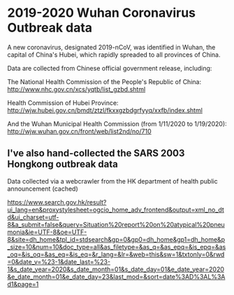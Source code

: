 # 2019-2020 Wuhan Coronavirus Outbreak data

A new coronavirus, designated 2019-nCoV, was identified in Wuhan, the capital of China's Hubei, which rapidly spreaded to all provinces of China.  

Data are collected from Chinese official government release, including: 

The National Health Commission of the People's Republic of China: http://www.nhc.gov.cn/xcs/yqtb/list_gzbd.shtml

Health Commission of Hubei Province: http://wjw.hubei.gov.cn/bmdt/ztzl/fkxxgzbdgrfyyq/xxfb/index.shtml

And the Wuhan Municipal Health Commission (from 1/11/2020 to 1/19/2020): http://wjw.wuhan.gov.cn/front/web/list2nd/no/710

## I've also hand-collected the SARS 2003 Hongkong outbreak data 

Data collected via a webcrawler from the HK department of health public announcement (cached) 

https://www.search.gov.hk/result?ui_lang=en&proxystylesheet=ogcio_home_adv_frontend&output=xml_no_dtd&ui_charset=utf-8&a_submit=false&query=Situation%20report%20on%20atypical%20pneumonia&ie=UTF-8&oe=UTF-8&site=dh_home&tpl_id=stdsearch&gp=0&gp0=dh_home&gp1=dh_home&p_size=10&num=10&doc_type=all&as_filetype=&as_q=&as_epq=&is_epq=&as_oq=&is_oq=&as_eq=&is_eq=&r_lang=&lr=&web=this&sw=1&txtonly=0&rwd=0&date_v=%23-1&date_last=%23-1&s_date_year=2020&s_date_month=01&s_date_day=01&e_date_year=2020&e_date_month=01&e_date_day=23&last_mod=&sort=date%3AD%3AL%3Ad1&page=1
